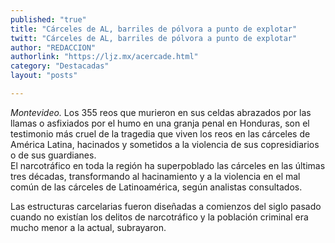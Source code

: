 ```yaml
---
published: "true"
title: "Cárceles de AL, barriles de pólvora a punto de explotar"
twitt: "Cárceles de AL, barriles de pólvora a punto de explotar"
author: "REDACCION"
authorlink: "https://ljz.mx/acercade.html"
category: "Destacadas"
layout: "posts"

---
```




*Montevideo.* Los 355 reos que murieron en sus celdas abrazados por las llamas o asfixiados por el humo en una granja penal en Honduras, son el testimonio más cruel de la tragedia que viven los reos en las cárceles de América Latina, hacinados y sometidos a la violencia de sus copresidiarios o de sus guardianes.  
  El narcotráfico en toda la región ha superpoblado las cárceles en las últimas tres décadas, transformando al hacinamiento y a la violencia en el mal común de las cárceles de Latinoamérica, según analistas consultados.



  Las estructuras carcelarias fueron diseñadas a comienzos del siglo pasado cuando no existían los delitos de narcotráfico y la población criminal era mucho menor a la actual, subrayaron.



   

